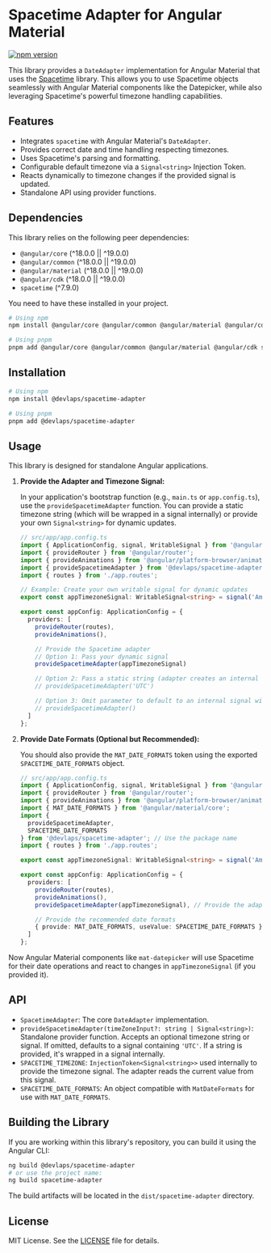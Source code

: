 # Spacetime Adapter for Angular Material

[![npm version](https://badge.fury.io/js/%40devlaps%2Fspacetime-adapter.svg)](https://badge.fury.io/js/%40devlaps%2Fspacetime-adapter)

This library provides a `DateAdapter` implementation for Angular Material that uses the [Spacetime](https://github.com/spencermountain/spacetime) library. This allows you to use Spacetime objects seamlessly with Angular Material components like the Datepicker, while also leveraging Spacetime's powerful timezone handling capabilities.

## Features

*   Integrates `spacetime` with Angular Material's `DateAdapter`.
*   Provides correct date and time handling respecting timezones.
*   Uses Spacetime's parsing and formatting.
*   Configurable default timezone via a `Signal<string>` Injection Token.
*   Reacts dynamically to timezone changes if the provided signal is updated.
*   Standalone API using provider functions.

## Dependencies

This library relies on the following peer dependencies:

*   `@angular/core` (^18.0.0 || ^19.0.0)
*   `@angular/common` (^18.0.0 || ^19.0.0)
*   `@angular/material` (^18.0.0 || ^19.0.0)
*   `@angular/cdk` (^18.0.0 || ^19.0.0)
*   `spacetime` (^7.9.0)

You need to have these installed in your project.

```bash
# Using npm
npm install @angular/core @angular/common @angular/material @angular/cdk spacetime

# Using pnpm
pnpm add @angular/core @angular/common @angular/material @angular/cdk spacetime
```

## Installation

```bash
# Using npm
npm install @devlaps/spacetime-adapter

# Using pnpm
pnpm add @devlaps/spacetime-adapter
```

## Usage

This library is designed for standalone Angular applications.

1.  **Provide the Adapter and Timezone Signal:**

    In your application's bootstrap function (e.g., `main.ts` or `app.config.ts`), use the `provideSpacetimeAdapter` function. You can provide a static timezone string (which will be wrapped in a signal internally) or provide your own `Signal<string>` for dynamic updates.

    ```typescript
    // src/app/app.config.ts
    import { ApplicationConfig, signal, WritableSignal } from '@angular/core';
    import { provideRouter } from '@angular/router';
    import { provideAnimations } from '@angular/platform-browser/animations';
    import { provideSpacetimeAdapter } from '@devlaps/spacetime-adapter'; // Use the package name
    import { routes } from './app.routes';

    // Example: Create your own writable signal for dynamic updates
    export const appTimezoneSignal: WritableSignal<string> = signal('America/New_York');

    export const appConfig: ApplicationConfig = {
      providers: [
        provideRouter(routes),
        provideAnimations(),

        // Provide the Spacetime adapter
        // Option 1: Pass your dynamic signal
        provideSpacetimeAdapter(appTimezoneSignal)

        // Option 2: Pass a static string (adapter creates an internal signal)
        // provideSpacetimeAdapter('UTC')

        // Option 3: Omit parameter to default to an internal signal with 'UTC'
        // provideSpacetimeAdapter()
      ]
    };
    ```

2.  **Provide Date Formats (Optional but Recommended):**

    You should also provide the `MAT_DATE_FORMATS` token using the exported `SPACETIME_DATE_FORMATS` object.

    ```typescript
    // src/app/app.config.ts
    import { ApplicationConfig, signal, WritableSignal } from '@angular/core';
    import { provideRouter } from '@angular/router';
    import { provideAnimations } from '@angular/platform-browser/animations';
    import { MAT_DATE_FORMATS } from '@angular/material/core';
    import {
      provideSpacetimeAdapter,
      SPACETIME_DATE_FORMATS
    } from '@devlaps/spacetime-adapter'; // Use the package name
    import { routes } from './app.routes';

    export const appTimezoneSignal: WritableSignal<string> = signal('America/New_York');

    export const appConfig: ApplicationConfig = {
      providers: [
        provideRouter(routes),
        provideAnimations(),
        provideSpacetimeAdapter(appTimezoneSignal), // Provide the adapter

        // Provide the recommended date formats
        { provide: MAT_DATE_FORMATS, useValue: SPACETIME_DATE_FORMATS }
      ]
    };
    ```

Now Angular Material components like `mat-datepicker` will use Spacetime for their date operations and react to changes in `appTimezoneSignal` (if you provided it).

## API

*   `SpacetimeAdapter`: The core `DateAdapter` implementation.
*   `provideSpacetimeAdapter(timeZoneInput?: string | Signal<string>)`: Standalone provider function. Accepts an optional timezone string or signal. If omitted, defaults to a signal containing `'UTC'`. If a string is provided, it's wrapped in a signal internally.
*   `SPACETIME_TIMEZONE`: `InjectionToken<Signal<string>>` used internally to provide the timezone signal. The adapter reads the current value from this signal.
*   `SPACETIME_DATE_FORMATS`: An object compatible with `MatDateFormats` for use with `MAT_DATE_FORMATS`.

## Building the Library

If you are working within this library's repository, you can build it using the Angular CLI:

```bash
ng build @devlaps/spacetime-adapter
# or use the project name:
ng build spacetime-adapter
```

The build artifacts will be located in the `dist/spacetime-adapter` directory.

## License

MIT License. See the [LICENSE](LICENSE) file for details.
